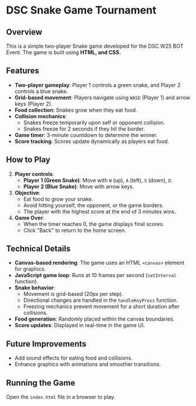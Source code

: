 # DSC Snake Game Tournament

## Overview
This is a simple two-player Snake game developed for the DSC W25 BOT Event. The game is built using **HTML, and CSS.**

## Features
- **Two-player gameplay**: Player 1 controls a green snake, and Player 2 controls a blue snake.
- **Grid-based movement**: Players navigate using `WASD` (Player 1) and arrow keys (Player 2).
- **Food collection**: Snakes grow when they eat food.
- **Collision mechanics**:
  - Snakes freeze temporarily upon self or opponent collision.
  - Snakes freeze for 2 seconds if they hit the border.
- **Game timer**: 3-minute countdown to determine the winner.
- **Score tracking**: Scores update dynamically as players eat food.

## How to Play
2. **Player controls**:
   - **Player 1 (Green Snake)**: Move with `W` (up), `A` (left), `S` (down), `D`.
   - **Player 2 (Blue Snake)**: Move with arrow keys.
3. **Objective**:
   - Eat food to grow your snake.
   - Avoid hitting yourself, the opponent, or the game borders.
   - The player with the highest score at the end of 3 minutes wins.
4. **Game Over**:
   - When the timer reaches 0, the game displays final scores.
   - Click "Back" to return to the home screen.

## Technical Details
- **Canvas-based rendering**: The game uses an HTML `<canvas>` element for graphics.
- **JavaScript game loop**: Runs at 10 frames per second (`setInterval` function).
- **Snake behavior**:
  - Movement is grid-based (20px per step).
  - Directional changes are handled in the `handleKeyPress` function.
  - Freezing mechanics prevent movement for a short duration after collisions.
- **Food generation**: Randomly placed within the canvas boundaries.
- **Score updates**: Displayed in real-time in the game UI.

## Future Improvements
- Add sound effects for eating food and collisions.
- Enhance graphics with animations and smoother transitions.

## Running the Game
Open the `index.html` file in a browser to play.
